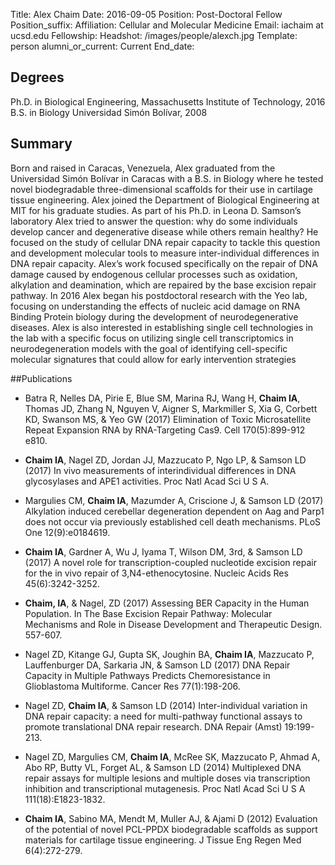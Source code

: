 Title: Alex Chaim
Date: 2016-09-05
Position: Post-Doctoral Fellow
Position_suffix: 
Affiliation: Cellular and Molecular Medicine
Email: iachaim at ucsd.edu 
Fellowship: 
Headshot: /images/people/alexch.jpg
Template: person
alumni_or_current: Current
End_date: 

## Degrees
Ph.D. in Biological Engineering, Massachusetts Institute of Technology, 2016<br>B.S. in Biology Universidad Simón Bolívar, 2008<br>

## Summary

Born and raised in Caracas, Venezuela, Alex graduated from the Universidad Simón Bolívar in Caracas with a B.S. in Biology where he tested novel biodegradable three-dimensional scaffolds for their use in cartilage tissue engineering. Alex joined the Department of Biological Engineering at MIT for his graduate studies. As part of his Ph.D. in Leona D. Samson’s laboratory Alex tried to answer the question: why do some individuals develop cancer and degenerative disease while others remain healthy? He focused on the study of cellular DNA repair capacity to tackle this question and development molecular tools to measure inter-individual differences in DNA repair capacity. Alex’s work focused specifically on the repair of DNA damage caused by endogenous cellular processes such as oxidation, alkylation and deamination, which are repaired by the base excision repair pathway. In 2016 Alex began his postdoctoral research with the Yeo lab, focusing on understanding the effects of nucleic acid damage on RNA Binding Protein biology during the development of neurodegenerative diseases. Alex is also interested in establishing single cell technologies in the lab with a specific focus on utilizing single cell transcriptomics in neurodegeneration models with the goal of identifying cell-specific molecular signatures that could allow for early intervention strategies

##Publications
* Batra R, Nelles DA, Pirie E, Blue SM, Marina RJ, Wang H, **Chaim IA**, Thomas JD, Zhang N, Nguyen V, Aigner S, Markmiller S, Xia G, Corbett KD, Swanson MS, & Yeo GW (2017) Elimination of Toxic Microsatellite Repeat Expansion RNA by RNA-Targeting Cas9. Cell 170(5):899-912 e810.
* **Chaim IA**, Nagel ZD, Jordan JJ, Mazzucato P, Ngo LP, & Samson LD (2017) In vivo measurements of interindividual differences in DNA glycosylases and APE1 activities. Proc Natl Acad Sci U S A.
* Margulies CM, **Chaim IA**, Mazumder A, Criscione J, & Samson LD (2017) Alkylation induced cerebellar degeneration dependent on Aag and Parp1 does not occur via previously established cell death mechanisms. PLoS One 12(9):e0184619.
* **Chaim IA**, Gardner A, Wu J, Iyama T, Wilson DM, 3rd, & Samson LD (2017) A novel role for transcription-coupled nucleotide excision repair for the in vivo repair of 3,N4-ethenocytosine. Nucleic Acids Res 45(6):3242-3252.
* **Chaim, IA**, & Nagel, ZD (2017) Assessing BER Capacity in the Human Population. In The Base Excision Repair Pathway: Molecular Mechanisms and Role in Disease Development and Therapeutic Design. 557-607.
* Nagel ZD, Kitange GJ, Gupta SK, Joughin BA, **Chaim IA**, Mazzucato P, Lauffenburger DA, Sarkaria JN, & Samson LD (2017) DNA Repair Capacity in Multiple Pathways Predicts Chemoresistance in Glioblastoma Multiforme. Cancer Res 77(1):198-206.
* Nagel ZD, **Chaim IA**, & Samson LD (2014) Inter-individual variation in DNA repair capacity: a need for multi-pathway functional assays to promote translational DNA repair research. DNA Repair (Amst) 19:199-213.

*	Nagel ZD, Margulies CM, **Chaim IA**, McRee SK, Mazzucato P, Ahmad A, Abo RP, Butty VL, Forget AL, & Samson LD (2014) Multiplexed DNA repair assays for multiple lesions and multiple doses via transcription inhibition and transcriptional mutagenesis. Proc Natl Acad Sci U S A 111(18):E1823-1832.

* **Chaim IA**, Sabino MA, Mendt M, Muller AJ, & Ajami D (2012) Evaluation of the potential of novel PCL-PPDX biodegradable scaffolds as support materials for cartilage tissue engineering. J Tissue Eng Regen Med 6(4):272-279.